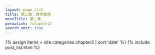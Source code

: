 ```yaml
---
layout: page_list
title: 第二章：教师管理
menuTitle: 第二章
permalink: /chapter2/
search_omit: true
---
```

{% assign items = site.categories.chapter2 | sort:'date' %}
{% include post_list.html %}
